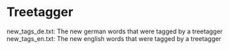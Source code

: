 # Treetagger

new_tags_de.txt:		The new german words that were tagged by a treetagger
new_tags_en.txt:		The new english words that were tagged by a treetagger